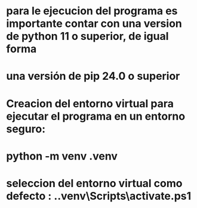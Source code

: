 # para le ejecucion del programa es importante contar con una version de python 11 o superior, de igual forma
# una versión de pip 24.0 o superior

# Creacion del entorno virtual para ejecutar el programa en un entorno seguro: 
# python -m venv .venv
# seleccion del entorno virtual como defecto : .\.venv\Scripts\activate.ps1